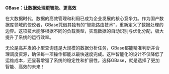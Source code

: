 **GBase：让数据处理更智能、更高效**

在大数据时代，数据的高效管理和利用已成为企业发展的核心竞争力。作为国产数据库领域的佼佼者，GBase凭借其独有的“智能路由技术”，重新定义了数据处理的边界。这项技术能够根据不同的负载类型，实现数据的自动识别与优化分配，极大提升了系统的运行效率。

无论是高并发的小型查询还是大规模的数据分析任务，GBase都能精准判断并合理调度资源，确保每一项操作都能以最快速度完成。这种智能化的设计不仅降低了运维成本，还显著增强了系统的稳定性和扩展性。选择GBase，就是选择了更加智能、高效的未来！